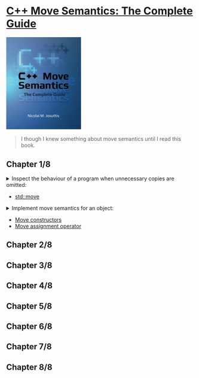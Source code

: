 # [C++ Move Semantics: The Complete Guide](https://www.amazon.com/Move-Semantics-Complete-Guide-First/dp/3967309002/ref=d_pd_sbs_sccl_2_1/135-3266014-6825219?pd_rd_w=N5nO9&content-id=amzn1.sym.3676f086-9496-4fd7-8490-77cf7f43f846&pf_rd_p=3676f086-9496-4fd7-8490-77cf7f43f846&pf_rd_r=H0GGED0Y9YFS2H3EYNDM&pd_rd_wg=rcVK4&pd_rd_r=a7164440-01e1-49bb-834a-e59ca725a1e1&pd_rd_i=3967309002&psc=1)
<img alt="9783967309003" src="../covers/9783967309003.jpg" width="200"/>

> I though I knew something about move semantics until I read this book.

## Chapter 1/8

<details>
<summary>Inspect the behaviour of a program when unnecessary copies are omitted:</summary>

```cpp
#include <vector>
#include <string>

std::vector<std::string> f()
{
    std::vector<std::string> cells; // default constructed vector without allocations
    cells.reserve(3); // allocate 3 elements of std::string
    std::string s{"data"}; // default constructed std::string
    cells.push_back(s); // 1st vector element copy constructed
    cells.push_back(s+s); // default construction of temporary object
                          // and move construction of 2nd vector element
    cells.push_back(std::move(s)); // move constructed 3rd vector element
                                   // empty out s object
    return cells; // optimize out vector as return value
}

int main()
{
    std::vector<std::string> v;
    v = f(); // move assigned constructed vector by return value
}
```
</details>

* [std::move](https://en.cppreference.com/w/cpp/utility/move "cpp/utility/move")

<details>
<summary>Implement move semantics for an object:</summary>

```cpp
#include <utility>

class bag
{
private:
    unsigned int _count;
    int* _storage;

public:
    bag(int const& number): _count{0}, _storage{nullptr}
    {
        _count++;
        _storage = new int{number};
    }

    virtual ~bag()
    {
        if (_count)
            delete _storage;
    }

    bag(bag const& other): _count{other._count}
    {
        _storage = new int{*other._storage};
    }

    bag(bag&& other): _count{other._count}, _storage{other._storage}
    {
        other._count = 0;
        other._storage = nullptr;
    }
};

int main()
{
    bag a{1};
    bag b{std::move(a)};
}
```
</details>

* [Move constructors](https://en.cppreference.com/w/cpp/language/move_constructor "cpp/language/move_constructor")
* [Move assignment operator](https://en.cppreference.com/w/cpp/language/move_assignment "cpp/language/move_assignment")

## Chapter 2/8
## Chapter 3/8
## Chapter 4/8
## Chapter 5/8
## Chapter 6/8
## Chapter 7/8
## Chapter 8/8
